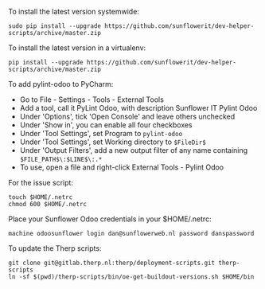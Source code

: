 To install the latest version systemwide:

    sudo pip install --upgrade https://github.com/sunflowerit/dev-helper-scripts/archive/master.zip

To install the latest version in a virtualenv:

    pip install --upgrade https://github.com/sunflowerit/dev-helper-scripts/archive/master.zip

To add pylint-odoo to PyCharm:

* Go to File - Settings - Tools - External Tools
* Add a tool, call it PyLint Odoo, with description Sunflower IT Pylint Odoo
* Under 'Options', tick 'Open Console' and leave others unchecked
* Under 'Show in', you can enable all four checkboxes
* Under 'Tool Settings', set Program to `pylint-odoo`
* Under 'Tool Settings', set Working directory to `$FileDir$`
* Under 'Output Filters', add a new output filter of any name containing `$FILE_PATH$\:$LINE$\:.*`
* To use, open a file and right-click External Tools - Pylint Odoo

For the issue script:

    touch $HOME/.netrc
    chmod 600 $HOME/.netrc

Place your Sunflower Odoo credentials in your $HOME/.netrc:

    machine odoosunflower login dan@sunflowerweb.nl password danspassword    

To update the Therp scripts:

    git clone git@gitlab.therp.nl:therp/deployment-scripts.git therp-scripts
    ln -sf $(pwd)/therp-scripts/bin/oe-get-buildout-versions.sh $HOME/bin
